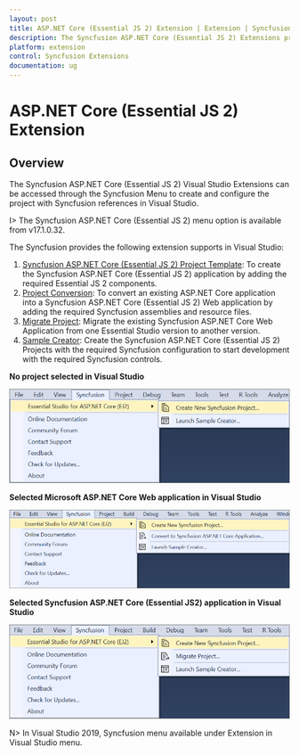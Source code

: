 ```yaml
---
layout: post
title: ASP.NET Core (Essential JS 2) Extension | Extension | Syncfusion
description: The Syncfusion ASP.NET Core (Essential JS 2) Extensions provide quick access to create or configure the Syncfusion ASP.NET Core projects along with Essential JS 2 components
platform: extension
control: Syncfusion Extensions
documentation: ug
---
```


# ASP.NET Core (Essential JS 2) Extension

## Overview

The Syncfusion ASP.NET Core (Essential JS 2) Visual Studio Extensions can be accessed through the Syncfusion Menu to create and configure the project with Syncfusion references in Visual Studio.

I> The Syncfusion ASP.NET Core (Essential JS 2) menu option is available from v17.1.0.32.

The Syncfusion provides the following extension supports in Visual Studio:

1.	[Syncfusion ASP.NET Core (Essential JS 2) Project Template](https://help.syncfusion.com/extension/aspnetcore-essentialjs2-extension/syncfusion-project-templates): To create the Syncfusion ASP.NET Core (Essential JS 2) application by adding the required Essential JS 2 components.
2.	[Project Conversion](https://help.syncfusion.com/extension/aspnetcore-essentialjs2-extension/project-conversion): To convert an existing ASP.NET Core application into a Syncfusion ASP.NET Core (Essential JS 2) Web application by adding the required Syncfusion assemblies and resource files.
3.	[Migrate Project](https://help.syncfusion.com/extension/aspnetcore-essentialjs2-extension/project-migration): Migrate the existing Syncfusion ASP.NET Core Web Application from one Essential Studio version to another version.
4.	[Sample Creator](https://help.syncfusion.com/extension/aspnetcore-essentialjs2-extension/sample-creator): Create the Syncfusion ASP.NET Core (Essential JS 2) Projects with the required Syncfusion configuration to start development with the required Syncfusion controls.

**No project selected in Visual Studio**

![Syncfusion Menu when No project selected in Visual Studio](Overview_images/Syncfusion_Menu_OverView1.png)

**Selected Microsoft ASP.NET Core Web application in Visual Studio**

![Syncfusion Menu when Selected Microsoft ASP.NET Core Web application in Visual Studio](Overview_images/Syncfusion_Menu_OverView2.png)

**Selected Syncfusion ASP.NET Core (Essential JS2) application in Visual Studio**

![Syncfusion Menu when Selected Synfusion ASP.NET Core (EJ2) Web application in Visual Studio](Overview_images/Syncfusion_Menu_OverView3.png)

N> In Visual Studio 2019, Syncfusion menu available under Extension in Visual Studio menu.
